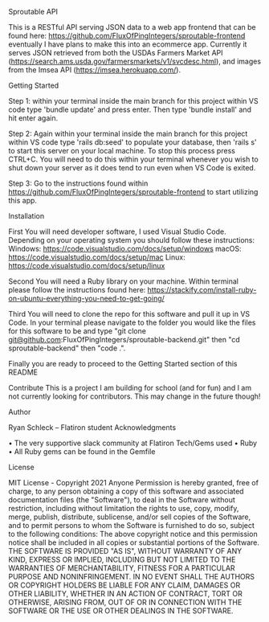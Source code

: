 Sproutable API

This is a RESTful API serving JSON data to a web app frontend that can be found here:
https://github.com/FluxOfPingIntegers/sproutable-frontend eventually I have plans to make this into an ecommerce app.  Currently it serves JSON retrieved from both the USDAs Farmers Market API (https://search.ams.usda.gov/farmersmarkets/v1/svcdesc.html), and images from the Imsea API (https://imsea.herokuapp.com/).

Getting Started

Step 1: within your terminal inside the main branch for this project within VS code type 'bundle update' and press enter. Then type 'bundle install' and hit enter again.

Step 2: Again within your terminal inside the main branch for this project within VS code type 'rails db:seed' to populate your database, then 'rails s' to start this server on your local machine. To stop this process press CTRL+C. You will need to do this within your terminal whenever you wish to shut down your server as it does tend to run even when VS Code is exited.

Step 3: Go to the instructions found within https://github.com/FluxOfPingIntegers/sproutable-frontend to start utilizing this app.

Installation

First You will need developer software, I used Visual Studio Code. Depending on your operating system you should follow these instructions: Windows: https://code.visualstudio.com/docs/setup/windows macOS: https://code.visualstudio.com/docs/setup/mac Linux: https://code.visualstudio.com/docs/setup/linux

Second You will need a Ruby library on your machine. Within terminal please follow the instructions found here: https://stackify.com/install-ruby-on-ubuntu-everything-you-need-to-get-going/

Third You will need to clone the repo for this software and pull it up in VS Code. In your terminal please navigate to the folder you would like the files for this software to be and type "git clone git@github.com:FluxOfPingIntegers/sproutable-backend.git" then "cd sproutable-backend" then "code .".

Finally you are ready to proceed to the Getting Started section of this README

Contribute This is a project I am building for school (and for fun) and I am not currently looking for contributors. This may change in the future though!

Author

Ryan Schleck – Flatiron student Acknowledgments

• The very supportive slack community at Flatiron Tech/Gems used • Ruby • All Ruby gems can be found in the Gemfile

License

MIT License - Copyright 2021 Anyone Permission is hereby granted, free of charge, to any person obtaining a copy of this software and associated documentation files (the "Software"), to deal in the Software without restriction, including without limitation the rights to use, copy, modify, merge, publish, distribute, sublicense, and/or sell copies of the Software, and to permit persons to whom the Software is furnished to do so, subject to the following conditions: The above copyright notice and this permission notice shall be included in all copies or substantial portions of the Software. THE SOFTWARE IS PROVIDED "AS IS", WITHOUT WARRANTY OF ANY KIND, EXPRESS OR IMPLIED, INCLUDING BUT NOT LIMITED TO THE WARRANTIES OF MERCHANTABILITY, FITNESS FOR A PARTICULAR PURPOSE AND NONINFRINGEMENT. IN NO EVENT SHALL THE AUTHORS OR COPYRIGHT HOLDERS BE LIABLE FOR ANY CLAIM, DAMAGES OR OTHER LIABILITY, WHETHER IN AN ACTION OF CONTRACT, TORT OR OTHERWISE, ARISING FROM, OUT OF OR IN CONNECTION WITH THE SOFTWARE OR THE USE OR OTHER DEALINGS IN THE SOFTWARE.